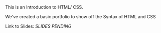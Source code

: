 This is an Introduction to HTML/ CSS.

We've created a basic portfolio to show off the Syntax of HTML and CSS

Link to Slides: *SLIDES PENDING*
